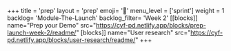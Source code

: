 +++
title = 'prep'
layout = 'prep'
emoji= '📝'
menu_level = ['sprint']
weight = 1
backlog= 'Module-The-Launch'
backlog_filter= 'Week 2'
[[blocks]]
name="Prep your Demo"
src="https://cyf-pd.netlify.app/blocks/prep-launch-week-2/readme/"
[blocks]]
name="User research"
src="https://cyf-pd.netlify.app/blocks/user-research/readme/"
+++
